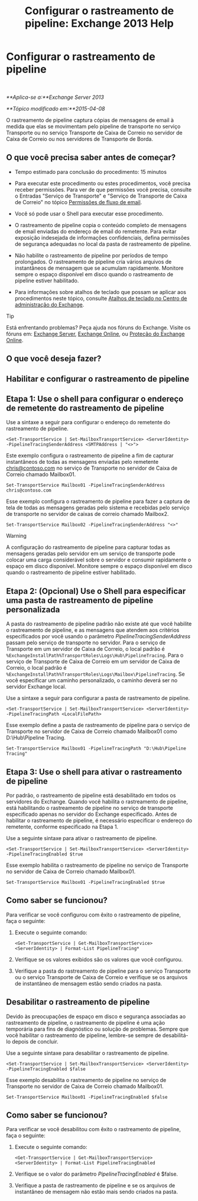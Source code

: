 ﻿---
title: 'Configurar o rastreamento de pipeline: Exchange 2013 Help'
TOCTitle: Configurar o rastreamento de pipeline
ms:assetid: 10293c83-2157-474e-840d-942e064a4672
ms:mtpsurl: https://technet.microsoft.com/pt-br/library/JJ916678(v=EXCHG.150)
ms:contentKeyID: 52058789
ms.date: 05/22/2018
mtps_version: v=EXCHG.150
ms.translationtype: MT
---

# Configurar o rastreamento de pipeline

 

_**Aplica-se a:**Exchange Server 2013_

_**Tópico modificado em:**2015-04-08_

O rastreamento de pipeline captura cópias de mensagens de email à medida que elas se movimentam pelo pipeline de transporte no serviço Transporte ou no serviço Transporte de Caixa de Correio no servidor de Caixa de Correio ou nos servidores de Transporte de Borda.

## O que você precisa saber antes de começar?

  - Tempo estimado para conclusão do procedimento: 15 minutos

  - Para executar este procedimento ou estes procedimentos, você precisa receber permissões. Para ver de que permissões você precisa, consulte o Entradas "Serviço de Transporte" e "Serviço de Transporte de Caixa de Correio" no tópico [Permissões de fluxo de email](mail-flow-permissions-exchange-2013-help.md).

  - Você só pode usar o Shell para executar esse procedimento.

  - O rastreamento de pipeline copia o conteúdo completo de mensagens de email enviadas do endereço de email do remetente. Para evitar exposição indesejada de informações confidenciais, defina permissões de segurança adequadas no local da pasta de rastreamento de pipeline.

  - Não habilite o rastreamento de pipeline por períodos de tempo prolongados. O rastreamento de pipeline cria vários arquivos de instantâneos de mensagem que se acumulam rapidamente. Monitore sempre o espaço disponível em disco quando o rastreamento de pipeline estiver habilitado.

  - Para informações sobre atalhos de teclado que possam se aplicar aos procedimentos neste tópico, consulte [Atalhos de teclado no Centro de administração do Exchange](keyboard-shortcuts-in-the-exchange-admin-center-exchange-online-protection-help.md).


> [!TIP]
> Está enfrentando problemas? Peça ajuda nos fóruns do Exchange. Visite os fóruns em: <A href="https://go.microsoft.com/fwlink/p/?linkid=60612">Exchange Server</A>, <A href="https://go.microsoft.com/fwlink/p/?linkid=267542">Exchange Online</A>, ou <A href="https://go.microsoft.com/fwlink/p/?linkid=285351">Proteção do Exchange Online</A>.



## O que você deseja fazer?

## Habilitar e configurar o rastreamento de pipeline

## Etapa 1: Use o shell para configurar o endereço de remetente do rastreamento de pipeline

Use a sintaxe a seguir para configurar o endereço do remetente do rastreamento de pipeline.

    <Set-TransportService | Set-MailboxTransportService> <ServerIdentity> -PipelineTracingSenderAddress <SMTPAddress | "<>">

Este exemplo configura o rastreamento de pipeline a fim de capturar instantâneos de todas as mensagens enviadas pelo remetente chris@contoso.com no serviço de Transporte no servidor de Caixa de Correio chamado Mailbox01.

    Set-TransportService Mailbox01 -PipelineTracingSenderAddress chris@contoso.com

Esse exemplo configura o rastreamento de pipeline para fazer a captura de tela de todas as mensagens geradas pelo sistema e recebidas pelo serviço de transporte no servidor de caixas de correio chamado Mailbox2.

    Set-TransportService Mailbox02 -PipelineTracingSenderAddress "<>"


> [!WARNING]
> A configuração do rastreamento de pipeline para capturar todas as mensagens geradas pelo servidor em um serviço de transporte pode colocar uma carga considerável sobre o servidor e consumir rapidamente o espaço em disco disponível. Monitore sempre o espaço disponível em disco quando o rastreamento de pipeline estiver habilitado.



## Etapa 2: (Opcional) Use o Shell para especificar uma pasta de rastreamento de pipeline personalizada

A pasta do rastreamento de pipeline padrão não existe até que você habilite o rastreamento de pipeline, e as mensagens que atendem aos critérios especificados por você usando o parâmetro *PipelineTracingSenderAddress* passam pelo serviço de transporte no servidor. Para o serviço de Transporte em um servidor de Caixa de Correio, o local padrão é `%ExchangeInstallPath%TransportRoles\Logs\Hub\PipelineTracing`. Para o serviço de Transporte de Caixa de Correio em um servidor de Caixa de Correio, o local padrão é `%ExchangeInstallPath%TransportRoles\Logs\Mailbox\PipelineTracing`. Se você especificar um caminho personalizado, o caminho deverá ser no servidor Exchange local.

Use a sintaxe a seguir para configurar a pasta de rastreamento de pipeline.

    <Set-TransportService | Set-MailboxTransportService> <ServerIdentity> -PipelineTracingPath <LocalFilePath>

Esse exemplo define a pasta de rastreamento de pipeline para o serviço de Transporte no servidor de Caixa de Correio chamado Mailbox01 como D:\\Hub\\Pipeline Tracing.

    Set-TransportService Mailbox01 -PipelineTracingPath "D:\Hub\Pipeline Tracing"

## Etapa 3: Use o shell para ativar o rastreamento de pipeline

Por padrão, o rastreamento de pipeline está desabilitado em todos os servidores do Exchange. Quando você habilita o rastreamento de pipeline, está habilitando o rastreamento de pipeline no serviço de transporte especificado apenas no servidor do Exchange especificado. Antes de habilitar o rastreamento de pipeline, é necessário especificar o endereço do remetente, conforme especificado na Etapa 1.

Use a seguinte sintaxe para ativar o rastreamento de pipeline.

    <Set-TransportService | Set-MailboxTransportService> <ServerIdentity> -PipelineTracingEnabled $true

Esse exemplo habilita o rastreamento de pipeline no serviço de Transporte no servidor de Caixa de Correio chamado Mailbox01.

    Set-TransportService Mailbox01 -PipelineTracingEnabled $true

## Como saber se funcionou?

Para verificar se você configurou com êxito o rastreamento de pipeline, faça o seguinte:

1.  Execute o seguinte comando:
    
        <Get-TransportService | Get-MailboxTransportService> <ServerIdentity> | Format-List PipelineTracing*

2.  Verifique se os valores exibidos são os valores que você configurou.

3.  Verifique a pasta do rastreamento de pipeline para o serviço Transporte ou o serviço Transporte de Caixa de Correio e verifique se os arquivos de instantâneo de mensagem estão sendo criados na pasta.

## Desabilitar o rastreamento de pipeline

Devido às preocupações de espaço em disco e segurança associadas ao rastreamento de pipeline, o rastreamento de pipeline é uma ação temporária para fins de diagnóstico ou solução de problemas. Sempre que você habilitar o rastreamento de pipeline, lembre-se sempre de desabilitá-lo depois de concluir.

Use a seguinte sintaxe para desabilitar o rastreamento de pipeline.

    <Set-TransportService | Set-MailboxTransportService> <ServerIdentity> -PipelineTracingEnabled $false

Esse exemplo desabilita o rastreamento de pipeline no serviço de Transporte no servidor de Caixa de Correio chamado Mailbox01.

    Set-TransportService Mailbox01 -PipelineTracingEnabled $false

## Como saber se funcionou?

Para verificar se você desabilitou com êxito o rastreamento de pipeline, faça o seguinte:

1.  Execute o seguinte comando:
    
        <Get-TransportService | Get-MailboxTransportService> <ServerIdentity> | Format-List PipelineTracingEnabled

2.  Verifique se o valor do parâmetro *PipelineTracingEnabled* é $false.

3.  Verifique a pasta de rastreamento de pipeline e se os arquivos de instantâneo de mensagem não estão mais sendo criados na pasta.


